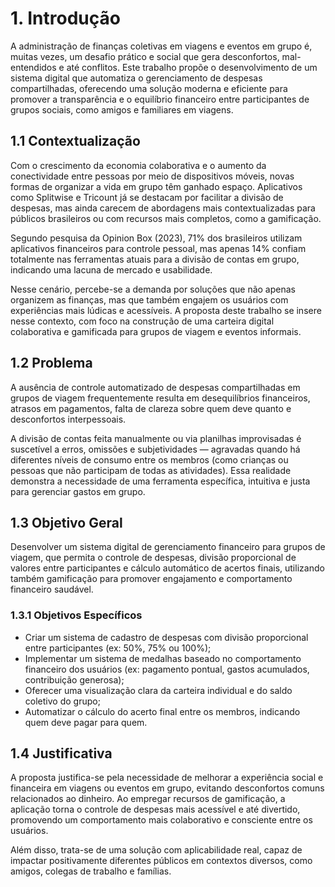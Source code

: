 # 1. Introdução

A administração de finanças coletivas em viagens e eventos em grupo é, muitas vezes, um desafio prático e social que gera desconfortos, mal-entendidos e até conflitos. Este trabalho propõe o desenvolvimento de um sistema digital que automatiza o gerenciamento de despesas compartilhadas, oferecendo uma solução moderna e eficiente para promover a transparência e o equilíbrio financeiro entre participantes de grupos sociais, como amigos e familiares em viagens.

## 1.1 Contextualização

Com o crescimento da economia colaborativa e o aumento da conectividade entre pessoas por meio de dispositivos móveis, novas formas de organizar a vida em grupo têm ganhado espaço. Aplicativos como Splitwise e Tricount já se destacam por facilitar a divisão de despesas, mas ainda carecem de abordagens mais contextualizadas para públicos brasileiros ou com recursos mais completos, como a gamificação.

Segundo pesquisa da Opinion Box (2023), 71% dos brasileiros utilizam aplicativos financeiros para controle pessoal, mas apenas 14% confiam totalmente nas ferramentas atuais para a divisão de contas em grupo, indicando uma lacuna de mercado e usabilidade.

Nesse cenário, percebe-se a demanda por soluções que não apenas organizem as finanças, mas que também engajem os usuários com experiências mais lúdicas e acessíveis. A proposta deste trabalho se insere nesse contexto, com foco na construção de uma carteira digital colaborativa e gamificada para grupos de viagem e eventos informais.

## 1.2 Problema

A ausência de controle automatizado de despesas compartilhadas em grupos de viagem frequentemente resulta em desequilíbrios financeiros, atrasos em pagamentos, falta de clareza sobre quem deve quanto e desconfortos interpessoais.

A divisão de contas feita manualmente ou via planilhas improvisadas é suscetível a erros, omissões e subjetividades — agravadas quando há diferentes níveis de consumo entre os membros (como crianças ou pessoas que não participam de todas as atividades). Essa realidade demonstra a necessidade de uma ferramenta específica, intuitiva e justa para gerenciar gastos em grupo.

## 1.3 Objetivo Geral

Desenvolver um sistema digital de gerenciamento financeiro para grupos de viagem, que permita o controle de despesas, divisão proporcional de valores entre participantes e cálculo automático de acertos finais, utilizando também gamificação para promover engajamento e comportamento financeiro saudável.

### 1.3.1 Objetivos Específicos

- Criar um sistema de cadastro de despesas com divisão proporcional entre participantes (ex: 50%, 75% ou 100%);
- Implementar um sistema de medalhas baseado no comportamento financeiro dos usuários (ex: pagamento pontual, gastos acumulados, contribuição generosa);
- Oferecer uma visualização clara da carteira individual e do saldo coletivo do grupo;
- Automatizar o cálculo do acerto final entre os membros, indicando quem deve pagar para quem.

## 1.4 Justificativa

A proposta justifica-se pela necessidade de melhorar a experiência social e financeira em viagens ou eventos em grupo, evitando desconfortos comuns relacionados ao dinheiro. Ao empregar recursos de gamificação, a aplicação torna o controle de despesas mais acessível e até divertido, promovendo um comportamento mais colaborativo e consciente entre os usuários.

Além disso, trata-se de uma solução com aplicabilidade real, capaz de impactar positivamente diferentes públicos em contextos diversos, como amigos, colegas de trabalho e famílias.
